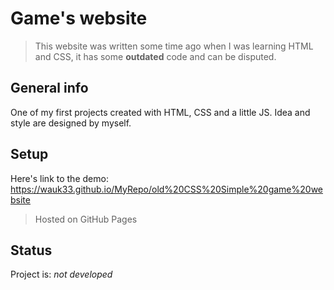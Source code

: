 # Game's website
> This website was written some time ago when I was learning HTML and CSS, it has some __outdated__ code and can be disputed.
## General info
One of my first projects created with HTML, CSS and a little JS. Idea and style are designed by myself.
## Setup
Here's link to the demo: https://wauk33.github.io/MyRepo/old%20CSS%20Simple%20game%20website
> Hosted on GitHub Pages


## Status
Project is: _not developed_


